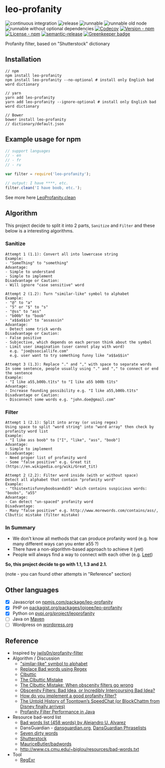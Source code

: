 # leo-profanity

![continuous integration](https://github.com/jojoee/leo-profanity/workflows/continuous%20integration/badge.svg?branch=master)
![release](https://github.com/jojoee/leo-profanity/workflows/release/badge.svg?branch=master)
![runnable](https://github.com/jojoee/leo-profanity/workflows/runnable/badge.svg?branch=master)
![runnable old node](https://github.com/jojoee/leo-profanity/workflows/runnable%20old%20node/badge.svg?branch=master)
![runnable without optional dependencies](https://github.com/jojoee/leo-profanity/workflows/runnable%20without%20optional%20dependencies/badge.svg?branch=master)
[![Codecov](https://img.shields.io/codecov/c/github/jojoee/leo-profanity.svg)](https://codecov.io/github/jojoee/leo-profanity)
[![Version - npm](https://img.shields.io/npm/v/leo-profanity.svg)](https://www.npmjs.com/package/leo-profanity)
[![License - npm](https://img.shields.io/npm/l/leo-profanity.svg)](http://opensource.org/licenses/MIT)
[![semantic-release](https://img.shields.io/badge/%20%20%F0%9F%93%A6%F0%9F%9A%80-semantic--release-e10079.svg?style=flat-square)](https://github.com/semantic-release/semantic-release)
[![Greenkeeper badge](https://badges.greenkeeper.io/jojoee/leo-profanity.svg)](https://greenkeeper.io/)

Profanity filter, based on "Shutterstock" dictionary

## Installation

```
// npm
npm install leo-profanity
npm install leo-profanity --no-optional # install only English bad word dictionary

// yarn
yarn add leo-profanity
yarn add leo-profanity --ignore-optional # install only English bad word dictionary

// Bower
bower install leo-profanity
// dictionary/default.json
```

## Example usage for npm

```javascript
// support languages
// - en
// - fr
// - ru

var filter = require('leo-profanity');

// output: I have ****, etc.
filter.clean('I have boob, etc.');
```

See more here [LeoProfanity.clean](https://jojoee.github.io/leo-profanity/doc/LeoProfanity.html#.clean)

## Algorithm

This project decide to split it into 2 parts,  `Sanitize` and `Filter`
and these below is a interesting algorithms.

### Sanitize

```
Attempt 1 (1.1): Convert all into lowercase string
Example:
- "SomeThing" to "something"
Advantage:
- Simple to understand
- Simple to implement
Disadvantage or Caution:
- Will ignore "case sensitive" word

Attempt 2 (1.2): Turn "similar-like" symbol to alphabet
Example:
- "@" to "a"
- "5" or "$" to "s"
- "@ss" to "ass"
- "b00b" to "boob"
- "a$$a$$in" to "assassin"
Advantage:
- Detect some trick words
Disadvantage or Caution:
- False positive
- Subjective, which depends on each person think about the symbol
- Limit user imagination (user cannot play with word)
  e.g. "joe@ssociallife.com"
  e.g. user want to try something funny like "a$$a$$in"

Attempt 3 (1.3): Replace "." and "," with space to separate words
In some sentence, people usually using "." and "," to connect or end the sentence
Example:
- "I like a55,b00b.t1ts" to "I like a55 b00b t1ts"
Advantage:
- Increase founding possibility e.g. "I like a55,b00b.t1ts"
Disadvantage or Caution:
- Disconnect some words e.g. "john.doe@gmail.com"
```

### Filter

```
Attempt 1 (2.1): Split into array (or using regex)
Using space to split "word string" into "word array" then check by profanity word list
Example:
- "I like ass boob" to ["I", "like", "ass", "boob"]
Advantage:
- Simple to implement
Disadvantage:
- Need proper list of profanity word
- Some "false positive" e.g. Great tit (https://en.wikipedia.org/wiki/Great_tit)

Attempt 2 (2.2): Filter word inside (with or without space)
Detect all alphabet that contain "profanity word"
Example:
- "thistextisfunnyboobsanda55" which contains suspicious words: "boobs", "a55"
Advantage:
- Can detect "un-spaced" profanity word
Disadvantage:
- Many "false positive" e.g. http://www.morewords.com/contains/ass/, Clbuttic mistake (filter mistake)
```

### In Summary
- We don't know all methods that can produce profanity word
  (e.g. how many different ways can you enter a55 ?)
- There have a non-algorithm-based approach to achieve it (yet)
- People will always find a way to connect with each other
  (e.g. [Leet](https://en.wikipedia.org/wiki/Leet))

**So, this project decide to go with 1.1, 1.3 and 2.1.**

(note - you can found other attempts in "Reference" section)

## Other languages
- [x] Javascript on [npmjs.com/package/leo-profanity](https://www.npmjs.com/package/leo-profanity)
- [x] PHP on [packagist.org/packages/jojoee/leo-profanity](https://packagist.org/packages/jojoee/leo-profanity)
- [x] Python on [pypi.org/project/leoprofanity](https://pypi.org/project/leoprofanity)
- [ ] Java on [Maven](https://maven.apache.org/)
- [ ] Wordpress on [wordpress.org](https://wordpress.org/)

## Reference
- Inspired by [jwils0n/profanity-filter](https://github.com/jwils0n/profanity-filter)
- Algorithm / Discussion
  - ["similar-like" symbol to alphabet](http://stackoverflow.com/questions/24515/bad-words-filter#answer-24615)
  - [Replace Bad words using Regex](http://stackoverflow.com/questions/3342011/replace-bad-words-using-regex)
  - [Clbuttic](http://www.computerhope.com/jargon/c/clbuttic.htm)
  - [The Clbuttic Mistake](http://thedailywtf.com/articles/The-Clbuttic-Mistake-)
  - [The Clbuttic Mistake: When obscenity filters go wrong](http://www.telegraph.co.uk/news/newstopics/howaboutthat/2667634/The-Clbuttic-Mistake-When-obscenity-filters-go-wrong.html)
  - [Obscenity Filters: Bad Idea, or Incredibly Intercoursing Bad Idea?](https://blog.codinghorror.com/obscenity-filters-bad-idea-or-incredibly-intercoursing-bad-idea/)
  - [How do you implement a good profanity filter?](http://stackoverflow.com/questions/273516/how-do-you-implement-a-good-profanity-filter)
  - [The Untold History of Toontown’s SpeedChat (or BlockChattm from Disney finally arrives)](http://habitatchronicles.com/2007/03/the-untold-history-of-toontowns-speedchat-or-blockchattm-from-disney-finally-arrives/)
  - [Profanity Filter Performance in Java](http://softwareengineering.stackexchange.com/questions/91177/profanity-filter-performance-in-java)
- Resource bad-word list
  - [Bad words list (458 words) by Alejandro U. Alvarez](https://urbanoalvarez.es/blog/2008/04/04/bad-words-list/)
  - DansGuardian - [dansguardian.org](http://dansguardian.org/), [DansGuardian Phraselists](http://contentfilter.futuragts.com/phraselists/)
  - [Seven dirty words](https://en.wikipedia.org/wiki/Seven_dirty_words)
  - [Shutterstock](https://github.com/LDNOOBW/List-of-Dirty-Naughty-Obscene-and-Otherwise-Bad-Words)
  - [MauriceButler/badwords](https://github.com/MauriceButler/badwords)
  - http://www.cs.cmu.edu/~biglou/resources/bad-words.txt
- Tool
  - [RegExr](http://regexr.com/)

